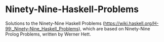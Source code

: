 # Ninety-Nine-Haskell-Problems
Solutions to the Ninety-Nine Haskell Problems (https://wiki.haskell.org/H-99:_Ninety-Nine_Haskell_Problems), which are based on Ninety-Nine Prolog Problems, written by Werner Hett. 
